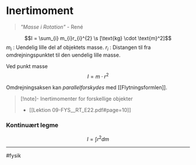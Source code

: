 # Inertimoment
> *"Masse i Rotation"*
> \- René

$$I = \sum_{i} m_{i}r_{i}^{2} \s [\text{kg} \cdot \text{m}^2]$$
$m_{i}$ : Uendelig lille del af objektets masse.
$r_{i}$ : Distangen til fra omdrejningspunktet til den uendelig lille masse.

Ved punkt masse
$$I = m \cdot r^{2}$$

Omdrejningsaksen kan *parallelforskydes* med [[Flytningsformlen]].

> [!note]- Inertimomenter for forskellige objekter
> - [[Lektion 09-FYS__RT_E22.pdf#page=10]]

### Kontinuært legme
$$I =  \int r^{2} dm$$

---
#fysik 